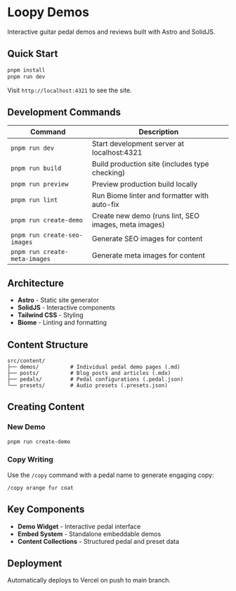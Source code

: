 # Loopy Demos

Interactive guitar pedal demos and reviews built with Astro and SolidJS.

## Quick Start

```bash
pnpm install
pnpm run dev
```

Visit `http://localhost:4321` to see the site.

## Development Commands

| Command | Description |
| --- | --- |
| `pnpm run dev` | Start development server at localhost:4321 |
| `pnpm run build` | Build production site (includes type checking) |
| `pnpm run preview` | Preview production build locally |
| `pnpm run lint` | Run Biome linter and formatter with auto-fix |
| `pnpm run create-demo` | Create new demo (runs lint, SEO images, meta images) |
| `pnpm run create-seo-images` | Generate SEO images for content |
| `pnpm run create-meta-images` | Generate meta images for content |

## Architecture

- **Astro** - Static site generator
- **SolidJS** - Interactive components
- **Tailwind CSS** - Styling
- **Biome** - Linting and formatting

## Content Structure

```
src/content/
├── demos/          # Individual pedal demo pages (.md)
├── posts/          # Blog posts and articles (.mdx)
├── pedals/         # Pedal configurations (.pedal.json)
└── presets/        # Audio presets (.presets.json)
```

## Creating Content

### New Demo
```bash
pnpm run create-demo
```

### Copy Writing
Use the `/copy` command with a pedal name to generate engaging copy:
```
/copy orange fur coat
```

## Key Components

- **Demo Widget** - Interactive pedal interface
- **Embed System** - Standalone embeddable demos
- **Content Collections** - Structured pedal and preset data

## Deployment

Automatically deploys to Vercel on push to main branch.